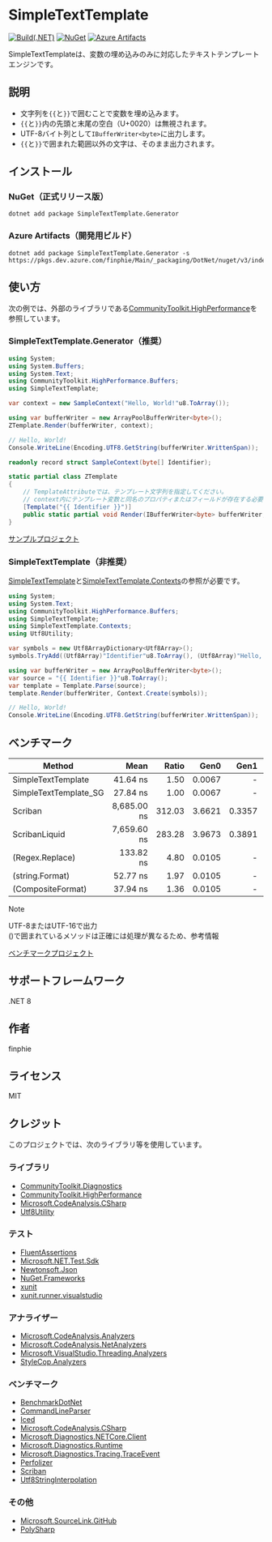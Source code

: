 # SimpleTextTemplate

[![Build(.NET)](https://github.com/finphie/SimpleTextTemplate/actions/workflows/build-dotnet.yml/badge.svg)](https://github.com/finphie/SimpleTextTemplate/actions/workflows/build-dotnet.yml)
[![NuGet](https://img.shields.io/nuget/v/SimpleTextTemplate.Generator?color=0078d4&label=NuGet)](https://www.nuget.org/packages/SimpleTextTemplate.Generator/)
[![Azure Artifacts](https://feeds.dev.azure.com/finphie/7af9aa4d-c550-43af-87a5-01539b2d9934/_apis/public/Packaging/Feeds/DotNet/Packages/24cf531b-b173-4efd-a808-f68234d28e3d/Badge)](https://dev.azure.com/finphie/Main/_artifacts/feed/DotNet/NuGet/SimpleTextTemplate.Generator?preferRelease=true)

SimpleTextTemplateは、変数の埋め込みのみに対応したテキストテンプレートエンジンです。

## 説明

- 文字列を`{{`と`}}`で囲むことで変数を埋め込みます。
- `{{`と`}}`内の先頭と末尾の空白（U+0020）は無視されます。
- UTF-8バイト列として`IBufferWriter<byte>`に出力します。
- `{{`と`}}`で囲まれた範囲以外の文字は、そのまま出力されます。

## インストール

### NuGet（正式リリース版）

```shell
dotnet add package SimpleTextTemplate.Generator
```

### Azure Artifacts（開発用ビルド）

```shell
dotnet add package SimpleTextTemplate.Generator -s https://pkgs.dev.azure.com/finphie/Main/_packaging/DotNet/nuget/v3/index.json
```

## 使い方

次の例では、外部のライブラリである[CommunityToolkit.HighPerformance](https://www.nuget.org/packages/CommunityToolkit.HighPerformance/)を参照しています。

### SimpleTextTemplate.Generator（推奨）

```csharp
using System;
using System.Buffers;
using System.Text;
using CommunityToolkit.HighPerformance.Buffers;
using SimpleTextTemplate;

var context = new SampleContext("Hello, World!"u8.ToArray());

using var bufferWriter = new ArrayPoolBufferWriter<byte>();
ZTemplate.Render(bufferWriter, context);

// Hello, World!
Console.WriteLine(Encoding.UTF8.GetString(bufferWriter.WrittenSpan));

readonly record struct SampleContext(byte[] Identifier);

static partial class ZTemplate
{
    // TemplateAttributeでは、テンプレート文字列を指定してください。
    // context内にテンプレート変数と同名のプロパティまたはフィールドが存在する必要があります。
    [Template("{{ Identifier }}")]  
    public static partial void Render(IBufferWriter<byte> bufferWriter, SampleContext context);
}
```

[サンプルプロジェクト](https://github.com/finphie/SimpleTextTemplate/tree/main/Source/SimpleTextTemplate.Sample)

### SimpleTextTemplate（非推奨）

[SimpleTextTemplate](https://www.nuget.org/packages/SimpleTextTemplate/)と[SimpleTextTemplate.Contexts](https://www.nuget.org/packages/SimpleTextTemplate.Contexts/)の参照が必要です。

```csharp
using System;
using System.Text;
using CommunityToolkit.HighPerformance.Buffers;
using SimpleTextTemplate;
using SimpleTextTemplate.Contexts;
using Utf8Utility;

var symbols = new Utf8ArrayDictionary<Utf8Array>();
symbols.TryAdd((Utf8Array)"Identifier"u8.ToArray(), (Utf8Array)"Hello, World!"u8.ToArray());

using var bufferWriter = new ArrayPoolBufferWriter<byte>();
var source = "{{ Identifier }}"u8.ToArray();
var template = Template.Parse(source);
template.Render(bufferWriter, Context.Create(symbols));

// Hello, World!
Console.WriteLine(Encoding.UTF8.GetString(bufferWriter.WrittenSpan));
```

## ベンチマーク

| Method                    | Mean        | Ratio  | Gen0   | Gen1   | Allocated |
|-------------------------- |------------:|-------:|-------:|-------:|----------:|
| SimpleTextTemplate        |    41.64 ns |   1.50 | 0.0067 |      - |      56 B |
| SimpleTextTemplate_SG     |    27.84 ns |   1.00 | 0.0067 |      - |      56 B |
| Scriban                   | 8,685.00 ns | 312.03 | 3.6621 | 0.3357 |   30778 B |
| ScribanLiquid             | 7,659.60 ns | 283.28 | 3.9673 | 0.3891 |   33194 B |
| (Regex.Replace)           |   133.82 ns |   4.80 | 0.0105 |      - |      88 B |
| (string.Format)           |    52.77 ns |   1.97 | 0.0105 |      - |      88 B |
| (CompositeFormat)         |    37.94 ns |   1.36 | 0.0105 |      - |      88 B |

> [!Note]
> UTF-8またはUTF-16で出力  
> ()で囲まれているメソッドは正確には処理が異なるため、参考情報

[ベンチマークプロジェクト](https://github.com/finphie/SimpleTextTemplate/tree/main/Source/SimpleTextTemplate.Benchmarks)

## サポートフレームワーク

.NET 8

## 作者

finphie

## ライセンス

MIT

## クレジット

このプロジェクトでは、次のライブラリ等を使用しています。

### ライブラリ

- [CommunityToolkit.Diagnostics](https://github.com/CommunityToolkit/dotnet)
- [CommunityToolkit.HighPerformance](https://github.com/CommunityToolkit/dotnet)
- [Microsoft.CodeAnalysis.CSharp](https://github.com/dotnet/roslyn)
- [Utf8Utility](https://github.com/finphie/Utf8Utility)

### テスト

- [FluentAssertions](https://github.com/fluentassertions/fluentassertions)
- [Microsoft.NET.Test.Sdk](https://github.com/microsoft/vstest)
- [Newtonsoft.Json](https://github.com/JamesNK/Newtonsoft.Json)
- [NuGet.Frameworks](https://github.com/NuGet/NuGet.Client)
- [xunit](https://github.com/xunit/xunit)
- [xunit.runner.visualstudio](https://github.com/xunit/visualstudio.xunit)

### アナライザー

- [Microsoft.CodeAnalysis.Analyzers](https://github.com/dotnet/roslyn-analyzers)
- [Microsoft.CodeAnalysis.NetAnalyzers](https://github.com/dotnet/roslyn-analyzers)
- [Microsoft.VisualStudio.Threading.Analyzers](https://github.com/Microsoft/vs-threading)
- [StyleCop.Analyzers](https://github.com/DotNetAnalyzers/StyleCopAnalyzers)

### ベンチマーク

- [BenchmarkDotNet](https://github.com/dotnet/BenchmarkDotNet)
- [CommandLineParser](https://github.com/commandlineparser/commandline)
- [Iced](https://github.com/icedland/iced)
- [Microsoft.CodeAnalysis.CSharp](https://github.com/dotnet/roslyn)
- [Microsoft.Diagnostics.NETCore.Client](https://github.com/dotnet/diagnostics)
- [Microsoft.Diagnostics.Runtime](https://github.com/Microsoft/clrmd)
- [Microsoft.Diagnostics.Tracing.TraceEvent](https://github.com/Microsoft/perfview)
- [Perfolizer](https://github.com/AndreyAkinshin/perfolizer)
- [Scriban](https://github.com/scriban/scriban)
- [Utf8StringInterpolation](https://github.com/Cysharp/Utf8StringInterpolation)

### その他

- [Microsoft.SourceLink.GitHub](https://github.com/dotnet/sourcelink)
- [PolySharp](https://github.com/Sergio0694/PolySharp)
